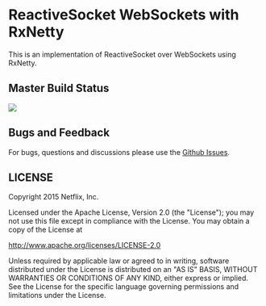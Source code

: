 # ReactiveSocket WebSockets with RxNetty

This is an implementation of ReactiveSocket over WebSockets using RxNetty.

## Master Build Status

<a href='https://travis-ci.org/ReactiveSocket/reactivesocket-websockets-rxnetty/builds'><img src='https://travis-ci.org/ReactiveSocket/reactivesocket-websockets-rxnetty.svg?branch=1.x'></a>

## Bugs and Feedback

For bugs, questions and discussions please use the [Github Issues](https://github.com/ReactiveSocket/reactivesocket-websockets-rxnetty/issues).

 
## LICENSE

Copyright 2015 Netflix, Inc.

Licensed under the Apache License, Version 2.0 (the "License");
you may not use this file except in compliance with the License.
You may obtain a copy of the License at

<http://www.apache.org/licenses/LICENSE-2.0>

Unless required by applicable law or agreed to in writing, software
distributed under the License is distributed on an "AS IS" BASIS,
WITHOUT WARRANTIES OR CONDITIONS OF ANY KIND, either express or implied.
See the License for the specific language governing permissions and
limitations under the License.
